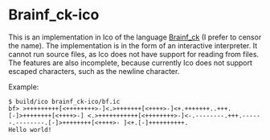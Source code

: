 # Brainf_ck-ico

This is an implementation in Ico of the language [Brainf_ck](https://brainfuck.org) (I prefer to censor the name). The implementation is in the form of an interactive interpreter. It cannot run source files, as Ico does not have support for reading from files. The features are also incomplete, because currently Ico does not support escaped characters, such as the newline character.

Example:

```
$ build/ico brainf_ck-ico/bf.ic
bf> >+++++++++[<++++++++>-]<.>+++++++[<++++>-]<+.+++++++..+++.[-]>++++++++[<++++>-] <.>+++++++++++[<++++++++>-]<-.--------.+++.------.--------.[-]>++++++++[<++++>- ]<+.[-]++++++++++.
Hello world!
```